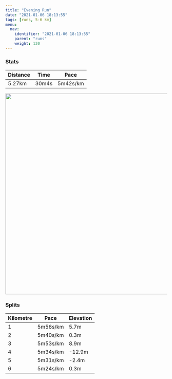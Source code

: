 ```yaml
---
title: "Evening Run"
date: "2021-01-06 18:13:55"
tags: [runs, 5-6 km]
menu:
  nav:
    identifier: "2021-01-06 18:13:55"
    parent: "runs"
    weight: 130
---
```


### Stats

| Distance | Time | Pace |
|----------|------|------|
|5.27km|30m4s|5m42s/km|

<img src='https://maps.googleapis.com/maps/api/staticmap?maptype=terrain&path=enc:}jvdIh|qNa@a@_@w@SYE?URk@pA[b@WRq@x@CWVPFt@Lf@T~AT`AD@LQ^]l@aARQb@IV@PRDfAF^H^Xr@Nz@HLXZ`@p@HhBTdBPXPNRHPEl@Wb@Ih@WZG`@ONCnAc@XOB?BDRbA@D`@XP|@RxD@x@Cd@n@`FBd@H`@v@vBhApCf@tANn@\`Bp@xG`AzDZx@d@z@^|@~@~AVr@b@|@XhATp@Lp@D?HDFEJFF?DGVk@VoAFqACqBGcAF{A@gAFoAX{AJYZk@bAuAj@[p@UbBYl@?|@WfA@b@F`@Nf@Xv@t@f@|@N\f@pBH|@H`@@jAD|@Cb@BX?jA?y@IgBUeDQaAMo@[}@w@y@SYs@k@OG[Aq@?YFk@@]Bg@LWCaBPw@\s@p@eApBIT_@zAGz@CtBBrA@fDIfAM~@I`@OPUNEAKKGDWIgA{De@_A]w@[k@a@g@a@s@w@{Bs@wDOmAE}@KiAc@uCk@gBmBgFW{@Ug@Mi@A_@QsAGkAQoAGsDGgBKg@MSOIGKIm@IEy@P{Az@q@RMHaA^s@NK?SGQ[Su@YkCCAM?CCaAeEGKYgAGk@Ak@KUICc@Ho@r@QXo@b@UBIIGQ[aAU{AAQBWGk@?_@LSb@i@PGp@iAd@i@LA@@`@p@JHLVLL&key=AIzaSyBPVQ_iynBzLujdhfLzy8Z-5zczbktE55k&size=800x800&scale=2&markers=color:yellow|label:S|53.36767,-2.55445&markers=color:green|label:F|53.367699999999935,-2.554309999999999' width='625' />

### Splits

| Kilometre | Pace | Elevation |
|------|------|-----------|
|1|5m56s/km|5.7m|
|2|5m40s/km|0.3m|
|3|5m53s/km|8.9m|
|4|5m34s/km|-12.9m|
|5|5m31s/km|-2.4m|
|6|5m24s/km|0.3m|
